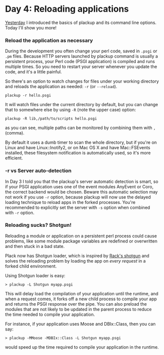 # Day 4: Reloading applications

[Yesterday][1] I introduced the basics of plackup and its command line options. Today I'll show you more!

### Reload the application as necessary

During the development you often change your perl code, saved in `.psgi` or `.pm` files. Because HTTP servers launched by plackup command is usually a persistent process, your Perl code (PSGI application) is compiled and runs multiple times. So you need to restart your server whenever you update the code, and it's a little painful.

So there's an option to watch changes for files under your working directory and reloads the application as needed: `-r` (or `--reload`).

```
plackup -r hello.psgi
```

It will watch files under the current directory by default, but you can change that to somewhere else by using `-R` (note the upper case) option:

```
plackup -R lib,/path/to/scripts hello.psgi
```

as you can see, multiple paths can be monitored by combining them with `,` (comma).

By default it uses a dumb timer to scan the whole directory, but if you're on Linux and have Linux::Inotify2, or on Mac OS X and have Mac::FSEvents installed, these filesystem notification is automatically used, so it's more efficient.

### -r vs Server auto-detection

In Day 3 I told you that the plackup's server automatic detection is smart, so if your PSGI application uses one of the event modules AnyEvent or Coro, the correct backend would be chosen. Beware this automatic selection may not work if you use `-r` option, because plackup will now use the delayed loading technique to reload apps in the forked processes. You're recommended to explicitly set the server with `-s` option when combined with `-r` option.

### Reloading sucks? Shotgun!

Reloading a module or application on a persistent perl process could cause problems, like some module package variables are redefined or overwritten and then stuck in a bad state.

Plack now has Shotgun loader, which is inspired by [Rack's shotgun][2] and solves the reloading problem by loading the app on _every request_ in a forked child environment.

Using Shotgun loader is easy:

```
> plackup -L Shotgun myapp.psgi
```

This will delay load the compilation of your application until the runtime, and when a request comes, it forks off a new child process to compile your app and returns the PSGI response over the pipe. You can also preload the modules that are not likely to be updated in the parent process to reduce the time needed to compile your application.

For instance, if your application uses Moose and DBIx::Class, then you can say:

```
> plackup -MMoose -MDBIx::Class -L Shotgun myapp.psgi
```

would speed up the time required to compile your application in the runtime.

  [1]: http://advent.plackperl.org/2009/12/day-3-using-plackup.html
  [2]: http://github.com/rtomayko/shotgun
